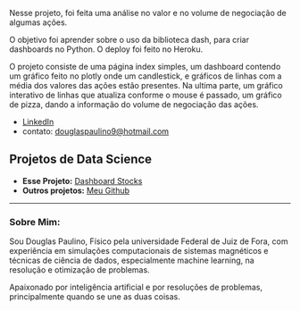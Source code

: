 Nesse projeto, foi feita uma análise no valor e no volume de negociação de algumas ações.

O objetivo foi aprender sobre o uso da biblioteca dash, para criar dashboards no Python. O deploy foi feito no Heroku.

O projeto consiste de uma página index simples, um dashboard contendo um gráfico feito no plotly onde um candlestick, e gráficos de linhas com a média dos valores das ações estão presentes. Na ultima parte, um gráfico interativo de linhas que atualiza conforme o mouse é passado, um gráfico de pizza, dando a informação do volume de negociação das ações.


* [LinkedIn](https://www.linkedin.com/in/douglas-paulino-77a9a1180/)
* contato: douglaspaulino9@hotmail.com

## Projetos de Data Science

* **Esse Projeto:** [Dashboard Stocks](https://github.com/DouglasPaulino99/dashboardstocks)
* **Outros projetos:**  [Meu Github](https://github.com/DouglasPaulino99/)

---

### Sobre Mim:

Sou Douglas Paulino, Físico pela universidade Federal de Juiz de Fora, com experiência em simulações computacionais de sistemas magnéticos e técnicas de ciência de dados, especialmente machine learning, na resolução e otimização de problemas.

Apaixonado por inteligência artificial e por resoluções de problemas, principalmente quando se une as duas coisas.
